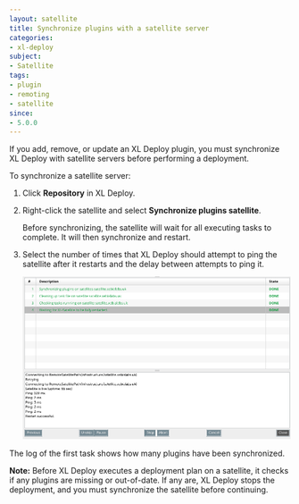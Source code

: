 ```yaml
---
layout: satellite
title: Synchronize plugins with a satellite server
categories:
- xl-deploy
subject:
- Satellite
tags:
- plugin
- remoting
- satellite
since:
- 5.0.0
---
```


If you add, remove, or update an XL Deploy plugin, you must synchronize XL Deploy with satellite servers before performing a deployment.

To synchronize a satellite server:

1. Click **Repository** in XL Deploy.
2. Right-click the satellite and select **Synchronize plugins satellite**.

    Before synchronizing, the satellite will wait for all executing tasks to complete. It will then synchronize and restart.

3. Select the number of times that XL Deploy should attempt to ping the satellite after it restarts and the delay between attempts to ping it.

    ![image](images/synchronize-a-satellite-result.png)

The log of the first task shows how many plugins have been synchronized.

**Note:** Before XL Deploy executes a deployment plan on a satellite, it checks if any plugins are missing or out-of-date. If any are, XL Deploy stops the deployment, and you must synchronize the satellite before continuing.
